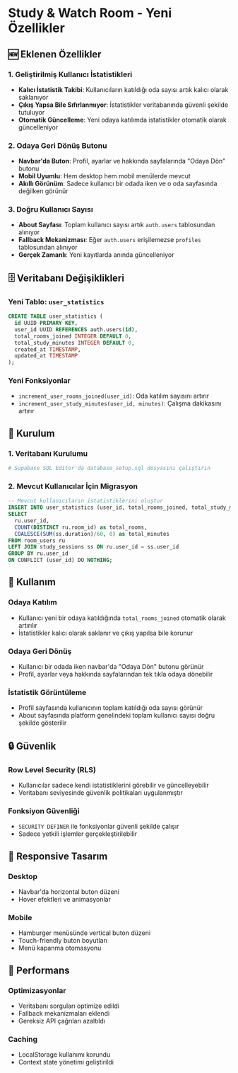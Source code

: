 # Study & Watch Room - Yeni Özellikler

## 🆕 Eklenen Özellikler

### 1. Geliştirilmiş Kullanıcı İstatistikleri
- **Kalıcı İstatistik Takibi**: Kullanıcıların katıldığı oda sayısı artık kalıcı olarak saklanıyor
- **Çıkış Yapsa Bile Sıfırlanmıyor**: İstatistikler veritabanında güvenli şekilde tutuluyor
- **Otomatik Güncelleme**: Yeni odaya katılımda istatistikler otomatik olarak güncelleniyor

### 2. Odaya Geri Dönüş Butonu
- **Navbar'da Buton**: Profil, ayarlar ve hakkında sayfalarında "Odaya Dön" butonu
- **Mobil Uyumlu**: Hem desktop hem mobil menülerde mevcut
- **Akıllı Görünüm**: Sadece kullanıcı bir odada iken ve o oda sayfasında değilken görünür

### 3. Doğru Kullanıcı Sayısı
- **About Sayfası**: Toplam kullanıcı sayısı artık `auth.users` tablosundan alınıyor
- **Fallback Mekanizması**: Eğer `auth.users` erişilemezse `profiles` tablosundan alınıyor
- **Gerçek Zamanlı**: Yeni kayıtlarda anında güncelleniyor

## 🗄️ Veritabanı Değişiklikleri

### Yeni Tablo: `user_statistics`
```sql
CREATE TABLE user_statistics (
  id UUID PRIMARY KEY,
  user_id UUID REFERENCES auth.users(id),
  total_rooms_joined INTEGER DEFAULT 0,
  total_study_minutes INTEGER DEFAULT 0,
  created_at TIMESTAMP,
  updated_at TIMESTAMP
);
```

### Yeni Fonksiyonlar
- `increment_user_rooms_joined(user_id)`: Oda katılım sayısını artırır
- `increment_user_study_minutes(user_id, minutes)`: Çalışma dakikasını artırır

## 🔧 Kurulum

### 1. Veritabanı Kurulumu
```bash
# Supabase SQL Editor'da database_setup.sql dosyasını çalıştırın
```

### 2. Mevcut Kullanıcılar İçin Migrasyon
```sql
-- Mevcut kullanıcıların istatistiklerini oluştur
INSERT INTO user_statistics (user_id, total_rooms_joined, total_study_minutes)
SELECT 
  ru.user_id,
  COUNT(DISTINCT ru.room_id) as total_rooms,
  COALESCE(SUM(ss.duration)/60, 0) as total_minutes
FROM room_users ru
LEFT JOIN study_sessions ss ON ru.user_id = ss.user_id
GROUP BY ru.user_id
ON CONFLICT (user_id) DO NOTHING;
```

## 🎯 Kullanım

### Odaya Katılım
- Kullanıcı yeni bir odaya katıldığında `total_rooms_joined` otomatik olarak artırılır
- İstatistikler kalıcı olarak saklanır ve çıkış yapılsa bile korunur

### Odaya Geri Dönüş
- Kullanıcı bir odada iken navbar'da "Odaya Dön" butonu görünür
- Profil, ayarlar veya hakkında sayfalarından tek tıkla odaya dönebilir

### İstatistik Görüntüleme
- Profil sayfasında kullanıcının toplam katıldığı oda sayısı görünür
- About sayfasında platform genelindeki toplam kullanıcı sayısı doğru şekilde gösterilir

## 🔒 Güvenlik

### Row Level Security (RLS)
- Kullanıcılar sadece kendi istatistiklerini görebilir ve güncelleyebilir
- Veritabanı seviyesinde güvenlik politikaları uygulanmıştır

### Fonksiyon Güvenliği
- `SECURITY DEFINER` ile fonksiyonlar güvenli şekilde çalışır
- Sadece yetkili işlemler gerçekleştirilebilir

## 📱 Responsive Tasarım

### Desktop
- Navbar'da horizontal buton düzeni
- Hover efektleri ve animasyonlar

### Mobile
- Hamburger menüsünde vertical buton düzeni
- Touch-friendly buton boyutları
- Menü kapanma otomasyonu

## 🚀 Performans

### Optimizasyonlar
- Veritabanı sorguları optimize edildi
- Fallback mekanizmaları eklendi
- Gereksiz API çağrıları azaltıldı

### Caching
- LocalStorage kullanımı korundu
- Context state yönetimi geliştirildi 
